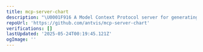 ```yaml
---
title: mcp-server-chart
description: "\U0001F916 A Model Context Protocol server for generating visual charts using @antvis."
repoUrl: 'https://github.com/antvis/mcp-server-chart'
verifications: []
lastUpdated: '2025-05-24T00:19:45.121Z'
ogImage: ''
---
```


